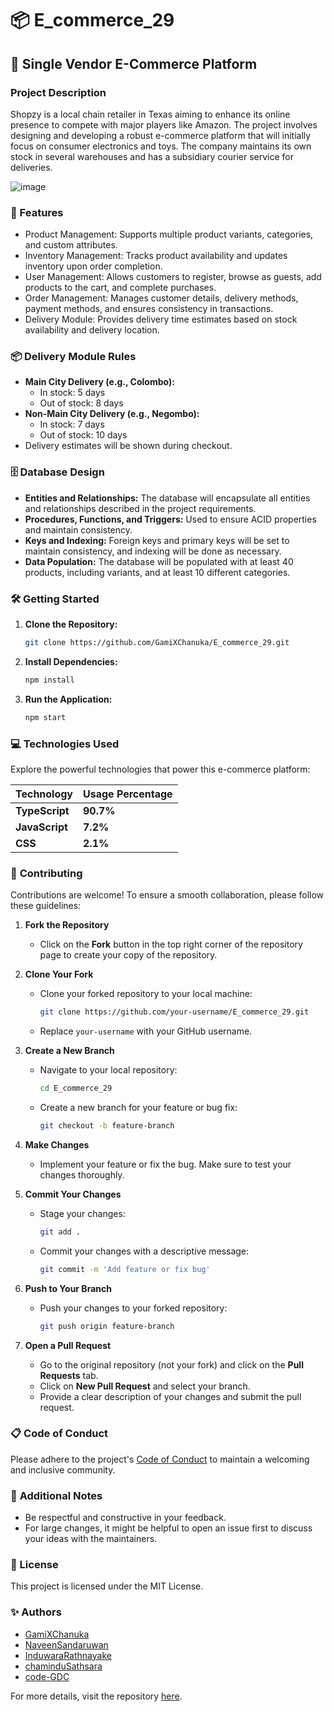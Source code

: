 # 📦  E_commerce_29

## 🌟 Single Vendor E-Commerce Platform

### Project Description
Shopzy is a local chain retailer in Texas aiming to enhance its online presence to compete with major players like Amazon. The project involves designing and developing a robust e-commerce platform that will initially focus on consumer electronics and toys. The company maintains its own stock in several warehouses and has a subsidiary courier service for deliveries.

![image](https://github.com/user-attachments/assets/d1d9ceb7-f8b7-4a27-929c-766b788e26b9)




### 🚀 Features
- Product Management: Supports multiple product variants, categories, and custom attributes.
- Inventory Management: Tracks product availability and updates inventory upon order completion.
- User Management: Allows customers to register, browse as guests, add products to the cart, and complete purchases.
- Order Management: Manages customer details, delivery methods, payment methods, and ensures consistency in transactions.
- Delivery Module: Provides delivery time estimates based on stock availability and delivery location.

### 📦 Delivery Module Rules
- **Main City Delivery (e.g., Colombo):**
  - In stock: 5 days
  - Out of stock: 8 days
- **Non-Main City Delivery (e.g., Negombo):**
  - In stock: 7 days
  - Out of stock: 10 days
- Delivery estimates will be shown during checkout.

### 🗄️ Database Design
- **Entities and Relationships:** The database will encapsulate all entities and relationships described in the project requirements.
- **Procedures, Functions, and Triggers:** Used to ensure ACID properties and maintain consistency.
- **Keys and Indexing:** Foreign keys and primary keys will be set to maintain consistency, and indexing will be done as necessary.
- **Data Population:** The database will be populated with at least 40 products, including variants, and at least 10 different categories.

### 🛠️ Getting Started
1. **Clone the Repository:**
   ```bash
   git clone https://github.com/GamiXChanuka/E_commerce_29.git
   ```
2. **Install Dependencies:**
   ```bash
   npm install
   ```
3. **Run the Application:**
   ```bash
   npm start
   ```

### 💻 **Technologies Used**

Explore the powerful technologies that power this e-commerce platform:

| Technology      | Usage Percentage |
|------------------|------------------|
| **TypeScript**   | **90.7%**  |
| **JavaScript**   | **7.2%**  |
| **CSS**          | **2.1%**  |

### 🤝 **Contributing**

Contributions are welcome! To ensure a smooth collaboration, please follow these guidelines:

1. **Fork the Repository**
   - Click on the **Fork** button in the top right corner of the repository page to create your copy of the repository.

2. **Clone Your Fork**
   - Clone your forked repository to your local machine:
     ```bash
     git clone https://github.com/your-username/E_commerce_29.git
     ```
   - Replace `your-username` with your GitHub username.

3. **Create a New Branch**
   - Navigate to your local repository:
     ```bash
     cd E_commerce_29
     ```
   - Create a new branch for your feature or bug fix:
     ```bash
     git checkout -b feature-branch
     ```

4. **Make Changes**
   - Implement your feature or fix the bug. Make sure to test your changes thoroughly.

5. **Commit Your Changes**
   - Stage your changes:
     ```bash
     git add .
     ```
   - Commit your changes with a descriptive message:
     ```bash
     git commit -m 'Add feature or fix bug'
     ```

6. **Push to Your Branch**
   - Push your changes to your forked repository:
     ```bash
     git push origin feature-branch
     ```

7. **Open a Pull Request**
   - Go to the original repository (not your fork) and click on the **Pull Requests** tab.
   - Click on **New Pull Request** and select your branch.
   - Provide a clear description of your changes and submit the pull request.

### 📋 **Code of Conduct**
Please adhere to the project's [Code of Conduct](CODE_OF_CONDUCT.md) to maintain a welcoming and inclusive community.

### 📝 **Additional Notes**
- Be respectful and constructive in your feedback.
- For large changes, it might be helpful to open an issue first to discuss your ideas with the maintainers.


### 📜 License
This project is licensed under the MIT License.

### ✨ Authors
- [GamiXChanuka](https://github.com/GamiXChanuka)
- [NaveenSandaruwan](https://github.com/NaveenSandaruwan)
- [InduwaraRathnayake]()
- [chaminduSathsara](https://github.com/Chamindu24)
- [code-GDC]()

For more details, visit the repository [here](https://github.com/GamiXChanuka/E_commerce_29).
